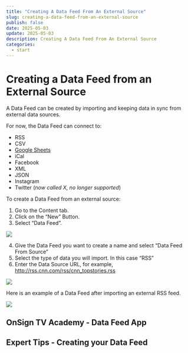 ```yaml
---
title: "Creating A Data Feed From An External Source"
slug: creating-a-data-feed-from-an-external-source
publish: false
date: 2025-05-03
update: 2025-05-03
description: Creating A Data Feed From An External Source
categories:
  - start
---
```


Creating a Data Feed from an External Source
============================================

A Data Feed can be created by importing and keeping data in sync from external data sources.

For now, the Data Feed can connect to:

* RSS
* CSV
* [Google Sheets](/data-feeds/google-sheets-as-data-feed-external-source)
* iCal
* Facebook
* XML
* JSON
* Instagram
* Twitter (*now called X, no longer supported*)

To create a Data Feed from an external source:

1. Go to the Content tab.
2. Click on the “New” Button.
3. Select “Data Feed”.

![](https://static.helpjuice.com/helpjuice_production/uploads/upload/image/23821/direct/1731680537616/creating-a-data-feed-from-an-external-source_1.png)

4. Give the Data Feed you want to create a name and select “Data Feed From Source”
5. Select the type of data you will import. In this case “RSS”
6. Enter the Data Source URL, for example, <http://rss.cnn.com/rss/cnn_topstories.rss>

![](https://static.helpjuice.com/helpjuice_production/uploads/upload/image/23821/direct/1741718143074/image.png)

Here is an example of a Data Feed after importing an external RSS feed.

![](https://static.helpjuice.com/helpjuice_production/uploads/upload/image/23821/direct/1731680609065/creating-a-data-feed-from-an-external-source_3.png)

OnSign TV Academy - Data Feed App
---------------------------------

Expert Tips - Creating your Data Feed
-------------------------------------
